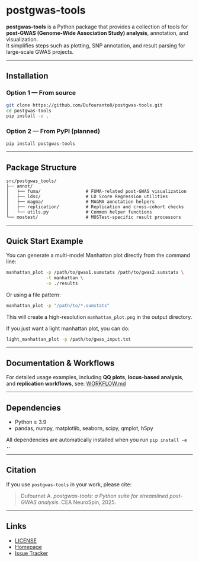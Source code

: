 #  postgwas-tools

**postgwas-tools** is a Python package that provides a collection of tools for **post-GWAS (Genome-Wide Association Study) analysis**, annotation, and visualization.  
It simplifies steps such as plotting, SNP annotation, and result parsing for large-scale GWAS projects.

---

## Installation

### Option 1 — From source
```bash
git clone https://github.com/Dufouranto0/postgwas-tools.git
cd postgwas-tools
pip install -e .
```

### Option 2 — From PyPI (planned)
```bash
pip install postgwas-tools
```

---

## Package Structure

```
src/postgwas_tools/
├── annot/
│   ├── fuma/                 # FUMA-related post-GWAS visualization
│   ├── ldsc/                 # LD Score Regression utilities
│   ├── magma/                # MAGMA annotation helpers
│   ├── replication/          # Replication and cross-cohort checks
│   └── utils.py              # Common helper functions
└── mostest/                  # MOSTest-specific result processors
```

---

## Quick Start Example

You can generate a multi-model Manhattan plot directly from the command line:

```bash
manhattan_plot -p /path/to/gwas1.sumstats /path/to/gwas2.sumstats \
               -t manhattan \
               -o ./results
```

Or using a file pattern:
```bash
manhattan_plot -p "/path/to/*.sumstats"
```

This will create a high-resolution `manhattan_plot.png` in the output directory.

If you just want a light manhattan plot, you can do:
```bash
light_manhattan_plot -p /path/to/gwas_input.txt
```

---

## Documentation & Workflows

For detailed usage examples, including **QQ plots**, **locus-based analysis**, and **replication workflows**, see:
 [WORKFLOW.md](WORKFLOW.md)

---

## Dependencies

- Python ≥ 3.9  
- pandas, numpy, matplotlib, seaborn, scipy, qmplot, h5py

All dependencies are automatically installed when you run `pip install -e .`.

---

## Citation

If you use `postgwas-tools` in your work, please cite:

> Dufournet A. *postgwas-tools: a Python suite for streamlined post-GWAS analysis*. CEA NeuroSpin, 2025.

---

## Links

- [LICENSE](LICENSE)  
- [Homepage](https://github.com/Dufouranto0/postgwas-tools)  
- [Issue Tracker](https://github.com/Dufouranto0/postgwas-tools/issues)
